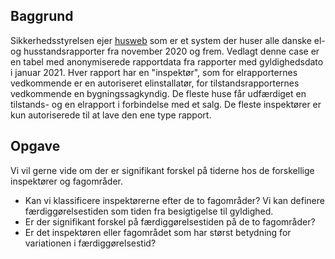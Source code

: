 ## Baggrund
Sikkerhedsstyrelsen ejer [husweb](http://husweb.dk) som er et system der huser alle danske el- og husstandsrapporter fra november 2020 og frem. Vedlagt denne case er en tabel med anonymiserede rapportdata fra rapporter med gyldighedsdato i januar 2021. Hver rapport har en "inspektør", som for elrapporternes vedkommende er en autoriseret elinstallatør, for tilstandsrapporternes vedkommende en bygningssagkyndig. De fleste huse får udfærdiget en tilstands- og en elrapport i forbindelse med et salg. De fleste inspektører er kun autoriserede til at lave den ene type rapport.

## Opgave
Vi vil gerne vide om der er signifikant forskel på tiderne hos de forskellige inspektører og fagområder.
-   Kan vi klassificere inspektørerne efter de to fagområder?
Vi kan definere færdiggørelsestiden som tiden fra besigtigelse til gyldighed.
-   Er der signifikant forskel på færdiggørelsestiden på de to fagområder?
-   Er det inspektøren eller fagområdet som har størst betydning for variationen i færdiggørelsestid?
